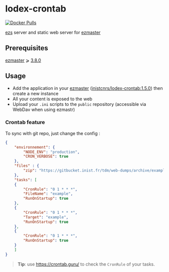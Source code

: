 # lodex-crontab

[![Docker Pulls](https://img.shields.io/docker/pulls/inistcnrs/ezmaster-webserver.svg)](https://registry.hub.docker.com/u/inistcnrs/ezmaster-webserver/)

[ezs](https://inist-cnrs.github.io/ezs/#/?id=ezs) server and static web server for [ezmaster](https://github.com/Inist-CNRS/ezmaster)

## Prerequisites

[ezmaster](https://github.com/Inist-CNRS/ezmaster) ⩾ [3.8.0](https://github.com/Inist-CNRS/ezmaster#ezmaster-380)

## Usage

- Add the application in your [ezmaster](https://github.com/Inist-CNRS/ezmaster) ([inistcnrs/lodex-crontab:1.5.0](https://hub.docker.com/r/inistcnrs/lodex-crontab/1.5.0/)) then create a new instance
- All your content is exposed to the web
- Upload your `.ini` scripts to the `public` repository (accessible via WebDav when using ezmastr)

### Crontab feature

To sync with git repo, just change the config :

```json
{
    "environnement": {
        "NODE_ENV": "production",
        "CRON_VERBOSE": true
    },
    "files" : {
        "zip": "https://gitbucket.inist.fr/tdm/web-dumps/archive/example/master.zip"
    },
    "tasks": [
    {
        "CronRule": "0 1 * * *",
        "FileName": "example",
        "RunOnStartup": true
    },
    {
        "CronRule": "0 1 * * *",
        "Target": "example",
        "RunOnStartup": true
    },
    {
        "CronRule": "0 1 * * *",
        "RunOnStartup": true
    }
    ]
}
```

> **Tip**: use <https://crontab.guru/> to check the `CronRule` of your tasks.
